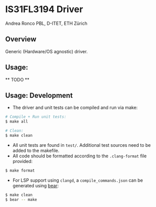 # IS31FL3194 Driver

Andrea Ronco
PBL, D-ITET, ETH Zürich

## Overview

Generic (Hardware/OS agnostic) driver.

## Usage:

** TODO **

## Usage: Development

 - The driver and unit tests can be compiled and run via make:

```bash
# Compile + Run unit tests:
$ make all

# Clean:
$ make clean
```
 - All unit tests are found in `test/`. Additional test sources need to be added to the makefile.
 - All code should be formatted according to the `.clang-format` file provided:

```bash
$ make format
```

 - For LSP support using `clangd`, a `compile_commands.json` can be generated using [bear](https://github.com/rizsotto/Bear):

```bash
$ make clean
$ bear -- make
```
